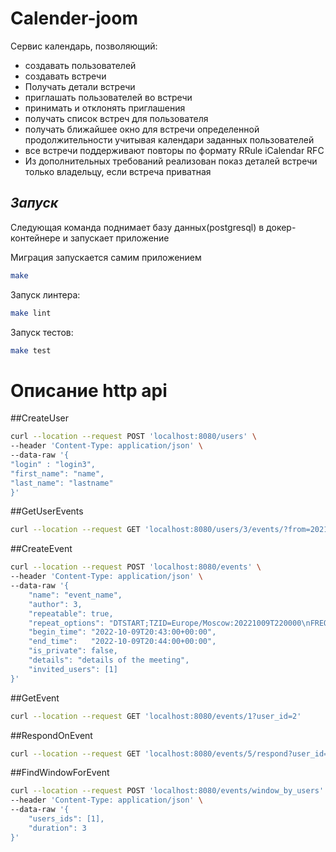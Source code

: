 # Calender-joom

Сервис календарь, позволяющий:
- создавать пользователей
- создавать встречи
- Получать детали встречи
- приглашать пользователей во встречи
- принимать и отклонять приглашения
- получать список встреч для пользователя
- получать ближайшее окно для встречи определенной продолжительности учитывая календари заданных пользователей
- все встречи поддерживают повторы по формату RRule iCalendar RFC
- Из дополнительных требований реализован показ деталей встречи только владельцу, если встреча приватная


## _Запуск_

Следующая команда поднимает базу данных(postgresql) в докер-контейнере и запускает приложение

Миграция запускается самим приложением
```bash
make
```

Запуск линтера:
```bash
make lint
```

Запуск тестов:
```bash
make test
```
# Описание http api

##CreateUser
```bash
curl --location --request POST 'localhost:8080/users' \
--header 'Content-Type: application/json' \
--data-raw '{
"login" : "login3",
"first_name": "name",
"last_name": "lastname"
}'
```
##GetUserEvents
```bash
curl --location --request GET 'localhost:8080/users/3/events/?from=2021-10-09T20:43:00Z&to=2023-10-09T20:43:00Z'
```
##CreateEvent
```bash
curl --location --request POST 'localhost:8080/events' \
--header 'Content-Type: application/json' \
--data-raw '{
    "name": "event_name",
    "author": 3,
    "repeatable": true,
    "repeat_options": "DTSTART;TZID=Europe/Moscow:20221009T220000\nFREQ=HOURLY;INTERVAL=1;COUNT=10",
    "begin_time": "2022-10-09T20:43:00+00:00",
    "end_time":   "2022-10-09T20:44:00+00:00",
    "is_private": false,
    "details": "details of the meeting",
    "invited_users": [1]
}'
```
##GetEvent
```bash
curl --location --request GET 'localhost:8080/events/1?user_id=2'
```
##RespondOnEvent
```bash
curl --location --request GET 'localhost:8080/events/5/respond?user_id=3&accept=true'
```
##FindWindowForEvent
```bash
curl --location --request POST 'localhost:8080/events/window_by_users' \
--header 'Content-Type: application/json' \
--data-raw '{
    "users_ids": [1],
    "duration": 3
}'
```

